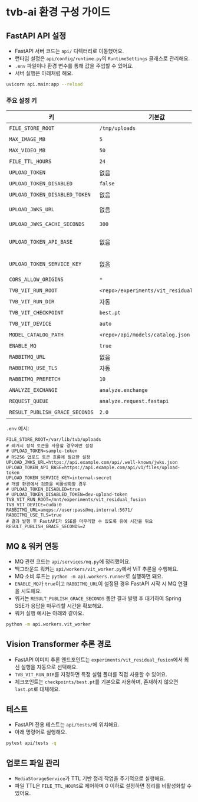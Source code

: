 # tvb-ai 환경 구성 가이드

## FastAPI API 설정
- FastAPI 서버 코드는 `api/` 디렉터리로 이동했어요.
- 런타임 설정은 `api/config/runtime.py`의 `RuntimeSettings` 클래스로 관리해요.
- `.env` 파일이나 환경 변수를 통해 값을 주입할 수 있어요.
- 서버 실행은 아래처럼 해요.

```bash
uvicorn api.main:app --reload
```

### 주요 설정 키
| 키 | 기본값 | 설명 |
| --- | --- | --- |
| `FILE_STORE_ROOT` | `/tmp/uploads` | 업로드 파일 저장 경로 |
| `MAX_IMAGE_MB` | `5` | 이미지 업로드 최대 크기(MB) |
| `MAX_VIDEO_MB` | `50` | 비디오 업로드 최대 크기(MB) |
| `FILE_TTL_HOURS` | `24` | 업로드 파일 TTL(시간) |
| `UPLOAD_TOKEN` | 없음 | 레거시 정적 업로드 토큰(설정 시 RS256 검증 비활성) |
| `UPLOAD_TOKEN_DISABLED` | `false` | 개발용: 업로드 토큰 검증 비활성화 여부 |
| `UPLOAD_TOKEN_DISABLED_TOKEN` | 없음 | 비활성화 시 사용할 정적 업로드 토큰 값 |
| `UPLOAD_JWKS_URL` | 없음 | Spring `/api/.well-known/jwks.json` 엔드포인트 URL |
| `UPLOAD_JWKS_CACHE_SECONDS` | `300` | JWKS 캐시 갱신 주기(초) |
| `UPLOAD_TOKEN_API_BASE` | 없음 | Spring 업로드 토큰 API 베이스 URL (예: `https://api.example.com/api/v1/files/upload-token`) |
| `UPLOAD_TOKEN_SERVICE_KEY` | 없음 | Spring 업로드 토큰 API 호출 시 사용할 `X-Service-Key` 값 |
| `CORS_ALLOW_ORIGINS` | `*` | CORS 허용 origin 목록(콤마 구분) |
| `TVB_VIT_RUN_ROOT` | `<repo>/experiments/vit_residual_fusion` | 최신 ViT 실험 루트 |
| `TVB_VIT_RUN_DIR` | 자동 | 특정 실험 디렉터리를 강제로 지정 |
| `TVB_VIT_CHECKPOINT` | `best.pt` | 사용할 체크포인트 이름 |
| `TVB_VIT_DEVICE` | `auto` | PyTorch 디바이스 문자열 |
| `MODEL_CATALOG_PATH` | `<repo>/api/models/catalog.json` | 모델 카탈로그 JSON 경로 |
| `ENABLE_MQ` | `true` | MQ 소비 여부 |
| `RABBITMQ_URL` | 없음 | RabbitMQ 접속 URL (`amqp://` or `amqps://`) |
| `RABBITMQ_USE_TLS` | 자동 | TLS 강제 여부 |
| `RABBITMQ_PREFETCH` | `10` | MQ prefetch 설정 |
| `ANALYZE_EXCHANGE` | `analyze.exchange` | MQ 교환기 |
| `REQUEST_QUEUE` | `analyze.request.fastapi` | MQ 요청 큐 |
| `RESULT_PUBLISH_GRACE_SECONDS` | `2.0` | 결과 이벤트 발행 후 워커가 종료되기 전 대기 시간(초) |

`.env` 예시:
```env
FILE_STORE_ROOT=/var/lib/tvb/uploads
# 레거시 정적 토큰을 사용할 경우에만 설정
# UPLOAD_TOKEN=sample-token
# RS256 업로드 토큰 흐름에 필요한 설정
UPLOAD_JWKS_URL=https://api.example.com/api/.well-known/jwks.json
UPLOAD_TOKEN_API_BASE=https://api.example.com/api/v1/files/upload-token
UPLOAD_TOKEN_SERVICE_KEY=internal-secret
# 개발 환경에서 검증을 비활성화할 경우
# UPLOAD_TOKEN_DISABLED=true
# UPLOAD_TOKEN_DISABLED_TOKEN=dev-upload-token
TVB_VIT_RUN_ROOT=/mnt/experiments/vit_residual_fusion
TVB_VIT_DEVICE=cuda:0
RABBITMQ_URL=amqps://user:pass@mq.internal:5671/
RABBITMQ_USE_TLS=true
# 결과 발행 후 FastAPI가 SSE를 마무리할 수 있도록 유예 시간을 둬요
RESULT_PUBLISH_GRACE_SECONDS=2
```

## MQ & 워커 연동
- MQ 관련 코드는 `api/services/mq.py`에 정리했어요.
- 백그라운드 워커는 `api/workers/vit_worker.py`에서 ViT 추론을 수행해요.
- MQ 소비 루프는 `python -m api.workers.runner`로 실행하면 돼요.
- `ENABLE_MQ`가 `true`이고 `RABBITMQ_URL`이 설정된 경우 FastAPI 시작 시 MQ 연결을 시도해요.
- 워커는 `RESULT_PUBLISH_GRACE_SECONDS` 동안 결과 발행 후 대기하여 Spring SSE가 응답을 마무리할 시간을 확보해요.
- 워커 실행 예시는 아래와 같아요.

```bash
python -m api.workers.vit_worker
```

## Vision Transformer 추론 경로
- FastAPI 이미지 추론 엔드포인트는 `experiments/vit_residual_fusion`에서 최신 실행을 자동으로 선택해요.
- `TVB_VIT_RUN_DIR`를 지정하면 특정 실험 폴더를 직접 사용할 수 있어요.
- 체크포인트는 `checkpoints/best.pt`를 기본으로 사용하며, 존재하지 않으면 `last.pt`로 대체해요.

## 테스트
- FastAPI 전용 테스트는 `api/tests/`에 위치해요.
- 아래 명령어로 실행해요.

```bash
pytest api/tests -q
```

## 업로드 파일 관리
- `MediaStorageService`가 TTL 기반 정리 작업을 주기적으로 실행해요.
- 파일 TTL은 `FILE_TTL_HOURS`로 제어하며 0 이하로 설정하면 정리를 비활성화할 수 있어요.
